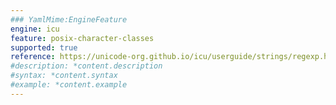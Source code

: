 ```yaml
---
### YamlMime:EngineFeature
engine: icu
feature: posix-character-classes
supported: true
reference: https://unicode-org.github.io/icu/userguide/strings/regexp.html#set-expressions-character-classes
#description: *content.description
#syntax: *content.syntax
#example: *content.example
---
```

